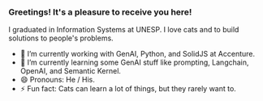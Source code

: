### Greetings! It's a pleasure to receive you here! 
I graduated in Information Systems at UNESP. I love cats and to build solutions to people's problems.

- 🔭 I’m currently working with GenAI, Python, and SolidJS at Accenture.
- 🌱 I’m currently learning some GenAI stuff like prompting, Langchain, OpenAI, and Semantic Kernel.
- 😄 Pronouns: He / His.
- ⚡ Fun fact: Cats can learn a lot of things, but they rarely want to.
